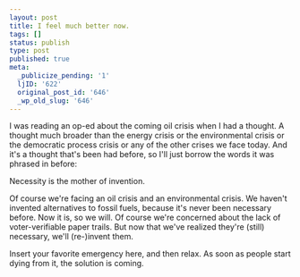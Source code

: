 ```yaml
---
layout: post
title: I feel much better now.
tags: []
status: publish
type: post
published: true
meta:
  _publicize_pending: '1'
  ljID: '622'
  original_post_id: '646'
  _wp_old_slug: '646'
---
```

I was reading an op-ed about the coming oil crisis when I had a thought.  A thought much broader than the energy crisis or the environmental crisis or the democratic process crisis or any of the other crises we face today.  And it's a thought that's been had before, so I'll just borrow the words it was phrased in before:

Necessity is the mother of invention.

Of course we're facing an oil crisis and an environmental crisis.  We haven't invented alternatives to fossil fuels, because it's never been necessary before.  Now it is, so we will.  Of course we're concerned about the lack of voter-verifiable paper trails.  But now that we've realized they're (still) necessary, we'll (re-)invent them.

Insert your favorite emergency here, and then relax.  As soon as people start dying from it, the solution is coming.
